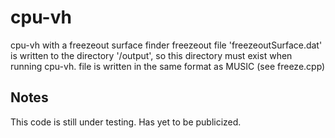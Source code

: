 # cpu-vh
cpu-vh with a freezeout surface finder
freezeout file 'freezeoutSurface.dat' is written to the directory '/output', so this directory must exist when running cpu-vh.
file is written in the same format as MUSIC (see freeze.cpp)

## Notes
This code is still under testing. Has yet to be publicized.
